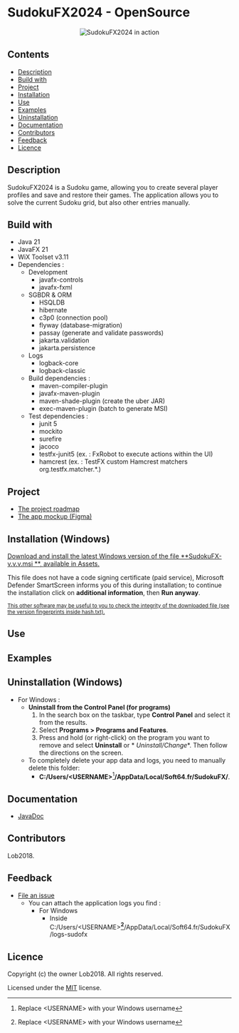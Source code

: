 # SudokuFX2024 - OpenSource

<p align="center">
  <img alt="SudokuFX2024 in action" src="https://github.com/Lob2018/SudoFX2024/blob/main/.myresources/design%20and%20modeling/images/SudokuFX2024_in_action.jpg">
</p>

## Contents

- [Description](#description)
- [Build with](#build-with)
- [Project](#project)
- [Installation](#installation)
- [Use](#use)
- [Examples](#examples)
- [Uninstallation](#uninstallation)
- [Documentation](#documentation)
- [Contributors](#contributors)
- [Feedback](#feedback)
- [Licence](#licence)

## Description

SudokuFX2024 is a Sudoku game, allowing you to create several player profiles and save and restore their games. The
application allows you to solve the current Sudoku grid, but also other entries manually.

## Build with

- Java 21
- JavaFX 21
- WiX Toolset v3.11
- Dependencies :
    - Development
        - javafx-controls
        - javafx-fxml
    - SGBDR & ORM
        - HSQLDB
        - hibernate
        - c3p0 (connection pool)
        - flyway (database-migration)
        - passay (generate and validate passwords)
        - jakarta.validation
        - jakarta.persistence
    - Logs
        - logback-core
        - logback-classic
    - Build dependencies :
        - maven-compiler-plugin
        - javafx-maven-plugin
        - maven-shade-plugin (create the uber JAR)
        - exec-maven-plugin (batch to generate MSI)
    - Test dependencies :
        - junit 5
        - mockito
        - surefire
        - jacoco
        - testfx-junit5 (ex. : FxRobot to execute actions within the UI)
        - hamcrest (ex. : TestFX custom Hamcrest matchers org.testfx.matcher.*.)

## Project

- [The project roadmap](https://github.com/users/Lob2018/projects/4)
- [The app mockup (Figma)](https://www.figma.com/file/GiSwlg2mZofXalf1Quaa5w/SudokuFX2024?type=design&node-id=0%3A1&mode=design&t=D4N04MRdsbArO6fu-1)

## Installation (Windows)

[Download and install the latest Windows version of the file **SudokuFX-v.v.v.msi
**, available in Assets.](https://github.com/Lob2018/SudoFX2024/releases/latest)

This file does not have a code signing certificate (paid service), Microsoft Defender SmartScreen informs you of this
during installation; to continue the installation click on **additional information**, then **Run anyway**.

<sub>[This other software may be useful to you to check the integrity of the downloaded file (see the version fingerprints inside hash.txt).](https://www.clubic.com/telecharger-fiche56914-hashtab.html)</sub>

## Use

## Examples

## Uninstallation (Windows)

- For Windows :
    - **Uninstall from the Control Panel (for programs)**
        1. In the search box on the taskbar, type **Control Panel** and select it from the results.
        2. Select **Programs > Programs and Features**.
        3. Press and hold (or right-click) on the program you want to remove and select **Uninstall** or *
           *Uninstall/Change**. Then follow the directions on the screen.
    - To completely delete your app data and logs, you need to manually delete this folder:
        - **C:/Users/\<USERNAME\>**[^1]**/AppData/Local/Soft64.fr/SudokuFX/**.

[^1]: Replace \<USERNAME\> with your Windows username

## Documentation

- [JavaDoc](https://lob2018.github.io/SudoFX2024/)

## Contributors

Lob2018.

## Feedback

- [File an issue](https://github.com/Lob2018/SudoFX2024/issues)
    - You can attach the application logs you find :
        - For Windows
            - Inside C:/Users/\<USERNAME\>**[^1]**/AppData/Local/Soft64.fr/SudokuFX/logs-sudofx

## Licence

Copyright (c) the owner Lob2018. All rights reserved.

Licensed under the [MIT](LICENSE.txt) license.
